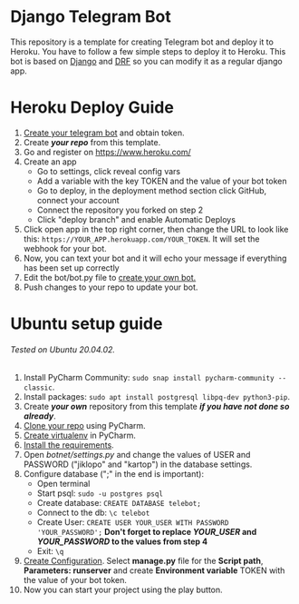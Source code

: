 # Django Telegram Bot

This repository is a template for creating Telegram bot and deploy it to Heroku. You have to follow a few simple steps
to deploy it to Heroku. This bot is based on [Django](https://www.djangoproject.com/)
and [DRF](https://www.django-rest-framework.org/) so you can modify it as a regular django app.

# Heroku Deploy Guide

1. [Create your telegram bot](https://core.telegram.org/bots#3-how-do-i-create-a-bot) and obtain token.
2. Create ___your repo___ from this template.
3. Go and register on https://www.heroku.com/
4. Create an app
    - Go to settings, click reveal config vars
    - Add a variable with the key TOKEN and the value of your bot token
    - Go to deploy, in the deployment method section click GitHub, connect your account
    - Connect the repository you forked on step 2
    - Click "deploy branch" and enable Automatic Deploys
5. Click open app in the top right corner, then change the URL to look like this: `https://YOUR_APP.herokuapp.com/YOUR_TOKEN`. It will set the webhook for your bot.
6. Now, you can text your bot and it will echo your message if everything has been set up correctly
7. Edit the bot/bot.py file to [create your own bot.](https://github.com/eternnoir/pyTelegramBotAPI)
8. Push changes to your repo to update your bot.

# Ubuntu setup guide
###### Tested on Ubuntu 20.04.02.
1. Install PyCharm Community: `sudo snap install pycharm-community --classic`.
2. Install packages: `sudo apt install postgresql libpq-dev python3-pip`.
3. Create ___your own___ repository from this template ___if you have not done so already___.
4. [Clone your repo](https://www.jetbrains.com/pycharm/guide/tips/create-project-from-github/) using PyCharm.
5. [Create virtualenv](https://www.jetbrains.com/help/pycharm/creating-virtual-environment.html#python_create_virtual_env) in PyCharm.
6. [Install the requirements](https://www.jetbrains.com/help/pycharm/managing-dependencies.html#apply_dependencies).
7. Open _botnet/settings.py_ and change the values of USER and PASSWORD ("jiklopo" and "kartop") in the database settings.
8. Configure database (";" in the end is important):
    - Open terminal
    - Start psql: `sudo -u postgres psql`
    - Create database: `CREATE DATABASE telebot;`
    - Connect to the db: `\c telebot`
    - Create User: `CREATE USER YOUR_USER WITH PASSWORD 'YOUR_PASSWORD';` __Don't forget to replace *YOUR_USER* and *YOUR_PASSWORD* to the values from step 4__
    - Exit: `\q`
9. [Create Configuration](https://www.jetbrains.com/help/pycharm/creating-and-editing-run-debug-configurations.html#createExplicitly). Select __manage.py__ file for the __Script path__, __Parameters: runserver__ and create __Environment variable__ TOKEN with the value of your bot token.
10. Now you can start your project using the play button.